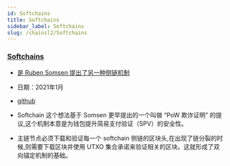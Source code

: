 ```yaml
---
id: Softchains
title: Softchains
sidebar_label: Softchains
slug: /chainsl2/Softchains
---
```


### [Softchains](https://www.btcstudy.org/2022/07/28/softchains-use-cases-and-security-costs/)

- [是 Ruben Somsen 提出了另一种侧链机制](https://twitter.com/SomsenRuben)

- 日期：2021年1月

- [github](https://gist.github.com/RubenSomsen/7ecf7f13dc2496aa7eed8815a02f13d1)

- Softchain 这个想法基于 Somsen 更早提出的一个叫做 “PoW 欺诈证明” 的提议,这个机制本意是为钱包提升简易支付验证（SPV）的安全性。

- 主链节点必须下载和验证每一个 softchain 侧链的区块头,在出现了链分裂的时候,则需要下载区块并使用 UTXO 集合承诺来验证相关的区块。这就形成了双向锚定机制的基础。
